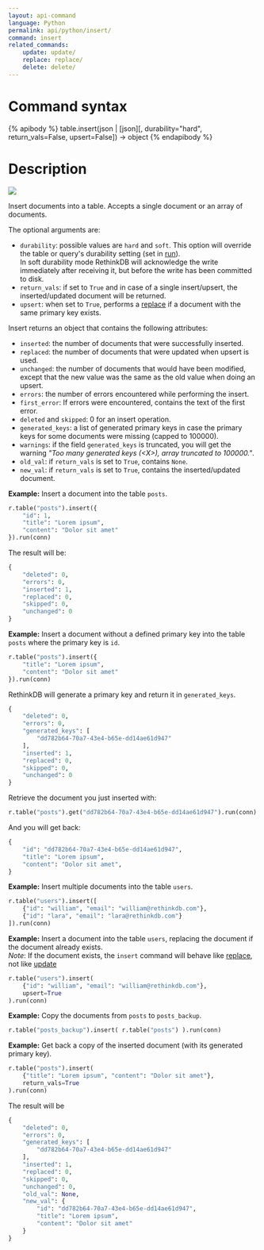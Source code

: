 ```yaml
---
layout: api-command
language: Python
permalink: api/python/insert/
command: insert
related_commands:
    update: update/
    replace: replace/
    delete: delete/
---
```



# Command syntax #

{% apibody %}
table.insert(json | [json][, durability="hard", return_vals=False, upsert=False])
    &rarr; object
{% endapibody %}

# Description #

<img src="/assets/images/docs/api_illustrations/insert_python.png" class="api_command_illustration" />

Insert documents into a table. Accepts a single document or an array of
documents.

The optional arguments are:

- `durability`: possible values are `hard` and `soft`. This option will override the
table or query's durability setting (set in [run](/api/python/run/)).  
In soft durability mode RethinkDB will acknowledge the write immediately after
receiving it, but before the write has been committed to disk.
- `return_vals`: if set to `True` and in case of a single insert/upsert, the inserted/updated
document will be returned.
- `upsert`: when set to `True`, performs a [replace](/api/python/replace/) if a
document with the same primary key exists.


Insert returns an object that contains the following attributes:

- `inserted`: the number of documents that were successfully inserted.
- `replaced`: the number of documents that were updated when upsert is used.
- `unchanged`: the number of documents that would have been modified, except that the
new value was the same as the old value when doing an upsert.
- `errors`: the number of errors encountered while performing the insert.
- `first_error`: If errors were encountered, contains the text of the first error.
- `deleted` and `skipped`: 0 for an insert operation.
- `generated_keys`: a list of generated primary keys in case the primary keys for some
documents were missing (capped to 100000).
- `warnings`: if the field `generated_keys` is truncated, you will get the warning _"Too
many generated keys (&lt;X&gt;), array truncated to 100000."_.
- `old_val`: if `return_vals` is set to `True`, contains `None`.
- `new_val`: if `return_vals` is set to `True`, contains the inserted/updated document.



__Example:__ Insert a document into the table `posts`.

```py
r.table("posts").insert({
    "id": 1,
    "title": "Lorem ipsum",
    "content": "Dolor sit amet"
}).run(conn)
```

The result will be:

```py
{
    "deleted": 0,
    "errors": 0,
    "inserted": 1,
    "replaced": 0,
    "skipped": 0,
    "unchanged": 0
}
```


__Example:__ Insert a document without a defined primary key into the table `posts` where the
primary key is `id`.

```py
r.table("posts").insert({
    "title": "Lorem ipsum",
    "content": "Dolor sit amet"
}).run(conn)
```

RethinkDB will generate a primary key and return it in `generated_keys`.

```py
{
    "deleted": 0,
    "errors": 0,
    "generated_keys": [
        "dd782b64-70a7-43e4-b65e-dd14ae61d947"
    ],
    "inserted": 1,
    "replaced": 0,
    "skipped": 0,
    "unchanged": 0
}
```

Retrieve the document you just inserted with:

```py
r.table("posts").get("dd782b64-70a7-43e4-b65e-dd14ae61d947").run(conn)
```

And you will get back:

```py
{
    "id": "dd782b64-70a7-43e4-b65e-dd14ae61d947",
    "title": "Lorem ipsum",
    "content": "Dolor sit amet",
}
```


__Example:__ Insert multiple documents into the table `users`.

```py
r.table("users").insert([
    {"id": "william", "email": "william@rethinkdb.com"},
    {"id": "lara", "email": "lara@rethinkdb.com"}
]).run(conn)
```


__Example:__ Insert a document into the table `users`, replacing the document if the document
already exists.  
_Note_: If the document exists, the `insert` command will behave like [replace](/api/python/replace/), not like [update](/api/python/update/) 

```py
r.table("users").insert(
    {"id": "william", "email": "william@rethinkdb.com"},
    upsert=True
).run(conn)
```


__Example:__ Copy the documents from `posts` to `posts_backup`.

```py
r.table("posts_backup").insert( r.table("posts") ).run(conn)
```


__Example:__ Get back a copy of the inserted document (with its generated primary key).

```py
r.table("posts").insert(
    {"title": "Lorem ipsum", "content": "Dolor sit amet"},
    return_vals=True
).run(conn)
```

The result will be

```py
{
    "deleted": 0,
    "errors": 0,
    "generated_keys": [
        "dd782b64-70a7-43e4-b65e-dd14ae61d947"
    ],
    "inserted": 1,
    "replaced": 0,
    "skipped": 0,
    "unchanged": 0,
    "old_val": None,
    "new_val": {
        "id": "dd782b64-70a7-43e4-b65e-dd14ae61d947",
        "title": "Lorem ipsum",
        "content": "Dolor sit amet"
    }
}
```
